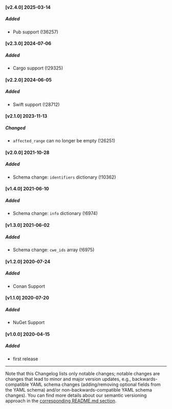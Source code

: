 #### [v2.4.0] 2025-03-14
##### Added
- Pub support (!36257)
#### [v2.3.0] 2024-07-06
##### Added
- Cargo support (!29325)
#### [v2.2.0] 2024-06-05
##### Added
- Swift support (!28712)
#### [v2.1.0] 2023-11-13
##### Changed
- `affected_range` can no longer be empty (!26251)
#### [v2.0.0] 2021-10-28
##### Added
- Schema change: `identifiers` dictionary (!10362)
#### [v1.4.0] 2021-06-10
##### Added
- Schema change: `info` dictionary (!6974)
#### [v1.3.0] 2021-06-02
##### Added
- Schema change: `cwe_ids` array (!6975)
#### [v1.2.0] 2020-07-24
##### Added
- Conan Support
#### [v1.1.0] 2020-07-20
##### Added
- NuGet Support
#### [v1.0.0] 2020-04-15
##### Added
- first release

----

Note that this Changelog lists only notable changes; notable changes are
changes that lead to minor and major version updates, e.g.,
backwards-compatible YAML schema changes (adding/removing optional fields from
the YAML schema) and/or non-backwards-compatible YAML schema changes).  You can
find more details about our semantic versioning approach in the [corresponding README.md section](https://gitlab.com/gitlab-org/security-products/gemnasium-db#versioning-and-changelog).
